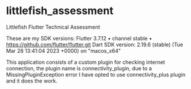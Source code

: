 # littlefish_assessment

Littlefish Flutter Technical Assessment

These are my SDK versions: Flutter 3.7.12 • channel stable • https://github.com/flutter/flutter.git Dart SDK version: 2.19.6 (stable) (Tue Mar 28 13:41:04 2023 +0000) on "macos_x64"

This application consists of a custom plugin for checking internet connection, the plugin name is connectivity_plugin, due to a MissingPluginException error I have opted to use connectivity_plus plugin and it does the work.